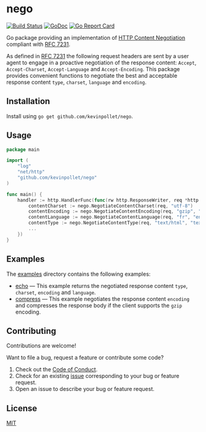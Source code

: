 # nego

[![Build Status](https://github.com/kevinpollet/nego/workflows/build/badge.svg)](https://github.com/kevinpollet/nego/actions)
[![GoDoc](https://godoc.org/github.com/kevinpollet/nego?status.svg)](https://pkg.go.dev/github.com/kevinpollet/nego)
[![Go Report Card](https://goreportcard.com/badge/github.com/kevinpollet/nego?burst=)](https://goreportcard.com/report/github.com/kevinpollet/nego)

Go package providing an implementation of [HTTP Content Negotiation](https://en.wikipedia.org/wiki/Content_negotiation) compliant with [RFC 7231](https://tools.ietf.org/html/rfc7231#section-5.3).

As defined in [RFC 7231](https://tools.ietf.org/html/rfc7231#section-5.3) the following request headers are sent by a user agent to engage in a proactive negotiation of the response content: `Accept`, `Accept-Charset`, `Accept-Language` and `Accept-Encoding`.
This package provides convenient functions to negotiate the best and acceptable response content `type`, `charset`, `language` and `encoding`.

## Installation

Install using `go get github.com/kevinpollet/nego`.

## Usage

```go
package main

import (
	"log"
	"net/http"
	"github.com/kevinpollet/nego"
)

func main() {
	handler := http.HandlerFunc(func(rw http.ResponseWriter, req *http.Request) {
		contentCharset := nego.NegotiateContentCharset(req, "utf-8")
		contentEncoding := nego.NegotiateContentEncoding(req, "gzip", "deflate")
		contentLanguage := nego.NegotiateContentLanguage(req, "fr", "en")
		contentType := nego.NegotiateContentType(req, "text/html", "text/plain")
		...
	})
}
```

## Examples

The [examples](./examples) directory contains the following examples:

- [echo](./examples/echo) — This example returns the negotiated response content `type`, `charset`, `encoding` and `language`.
- [compress](./examples/compress) — This example negotiates the response content `encoding` and compresses the response body if the client supports the `gzip` encoding.

## Contributing

Contributions are welcome!

Want to file a bug, request a feature or contribute some code?

1. Check out the [Code of Conduct](./CODE_OF_CONDUCT.md).
2. Check for an existing [issue](https://github.com/kevinpollet/nego/issues) corresponding to your bug or feature request.
3. Open an issue to describe your bug or feature request.

## License

[MIT](./LICENSE.md)
